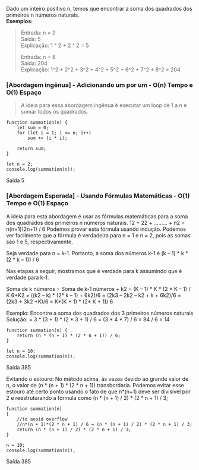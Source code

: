 Dado um inteiro positivo n, temos que encontrar a soma dos quadrados dos primeiros n números naturais.  
**Exemplos:** 

> Entrada: n = 2  
> Saída: 5  
> Explicação: 1 ^ 2 + 2 ^ 2 = 5
> 
> Entrada: n = 8  
> Saída: 204  
> Explicação: 1^2 + 2^2 + 3^2 + 4^2 + 5^2 + 6^2 + 7^2 + 8^2 = 204

### [Abordagem ingênua] - Adicionando um por um - O(n) Tempo e O(1) Espaço

> A ideia para essa abordagem ingênua é executar um loop de 1 a n e somar todos os quadrados.

```
function summation(n) {
    let sum = 0;
    for (let i = 1; i <= n; i++)
        sum += (i * i);

    return sum;
}

let n = 2;
console.log(summation(n));
```

Saída
5

### [Abordagem Esperada] - Usando Fórmulas Matemáticas - O(1) Tempo e O(1) Espaço

A ideia para esta abordagem é usar as fórmulas matemáticas para a soma dos quadrados dos primeiros n números naturais. 
12 + 22 + ......... + n2 = n(n+1)(2n+1) / 6
Podemos provar esta fórmula usando indução. Podemos ver facilmente que a fórmula é verdadeira para n = 1 e n = 2, pois as somas são 1 e 5, respectivamente.

Seja verdade para n = k-1. Portanto, a soma dos números
 k-1 é (k – 1) * k * (2 * k – 1)) / 6

Nas etapas a seguir, mostramos que é verdade 
para k assumindo que é verdade para k-1.

Soma de k números = Soma de k-1 números + k2
 = (K – 1) * K * (2 * K – 1) / K 6+K2
 = ((k2 – k) * (2* k – 1) + 6k2)/6
 = (2k3 – 2k2 – k2 + k + 6k2)/6
 = (2k3 + 3k2 +K)/6
 = K*(K + 1) * (2* K + 1)/ 6

Exemplo: Encontre a soma dos quadrados dos 3 primeiros números
naturais Solução:
= 3 * (3 + 1) * (2 * 3 + 1) / 6
= (3 * 4 * 7) / 6
= 84 / 6
= 14

```
function summation(n) {
    return (n * (n + 1) * (2 * n + 1)) / 6;
}

let n = 10;
console.log(summation(n));
```

Saída
385

Evitando o estouro:
No método acima, às vezes devido ao grande valor de n, o valor de (n * (n + 1) * (2 * n + 1)) transbordaria. Podemos evitar esse estouro até certo ponto usando o fato de que n*(n+1) deve ser divisível por 2 e reestruturando a fórmula como (n * (n + 1) / 2) * (2 * n + 1) / 3;

```
function summation(n)
{
    //to avoid overflow 
    //n*(n + 1)*(2 * n + 1) / 6 = (n * (n + 1) / 2) * (2 * n + 1) / 3;
    return (n * (n + 1) / 2) * (2 * n + 1) / 3;
}

n = 10;
console.log(summation(n));
```

Saída
385

